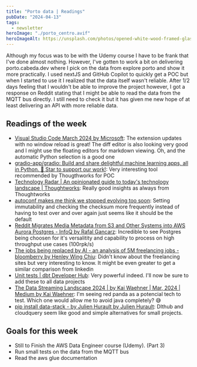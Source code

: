 ```yaml
---
title: "Porto data | Readings"
pubDate: "2024-04-13"
tags:
  - newsletter
heroImage: "./porto_centro.avif"
heroImageAlt: https://unsplash.com/photos/opened-white-wood-framed-glass-window-TmB3wiXntxs
---
```


Although my focus was to be with the Udemy course I have to be frank that I've done almost nothing. However, I've gotten to work a bit on delivering porto.cabeda.dev where I pick on the data from explore porto and show it more practically. I used nextJS and GitHub Copilot to quickly get a POC but when I started to use it I realized that the data itself wasn't reliable.
After 1/2 days feeling that I wouldn't be able to improve the project however, I got a response on Reddit stating that I might be able to read the data from the MQTT bus directly. I still need to check it but it has given me new hope of at least delivering an API with more reliable data.

## Readings of the week

- [Visual Studio Code March 2024 by Microsoft](https://code.visualstudio.com/updates/v1_88): The extension updates with no window reload is great! The diff editor is also looking very good and I might use the floating editors for markdown viewing. Oh, and the automatic Python selection is a good one
- [gradio-app/gradio: Build and share delightful machine learning apps, all in Python. 🌟 Star to support our work!](https://github.com/gradio-app/gradio): Very interesting tool recommended by Thougthworks for POC
- [Technology Radar | An opinionated guide to today's technology landscape | Thoughtworks](https://www.thoughtworks.com/radar): Really good insights as always from Thoughtworks
- [autoconf makes me think we stopped evolving too soon](http://rachelbythebay.com/w/2024/04/02/autoconf/): Setting immutability and checking the checksum more frequently instead of having to test over and over again just seems like it should be the default
- [Reddit Migrates Media Metadata from S3 and Other Systems into AWS Aurora Postgres - InfoQ by Rafal Gancarz](https://www.infoq.com/news/2024/03/reddit-metadata-s3-postgres/): Incredible to see Postgres being choosen for it's versalitity and capability to process on high throughput use cases (100rpk/s)
- [The jobs being replaced by AI - an analysis of 5M freelancing jobs - bloomberry by Henley Wing Chiu](https://bloomberry.com/i-analyzed-5m-freelancing-jobs-to-see-what-jobs-are-being-replaced-by-ai/): Didn't know about the freelancing sites but very interesting to know. It might be even greater to get a similar comparison from linkedin
- [Unit tests | dbt Developer Hub](https://docs.getdbt.com/docs/build/unit-tests): Very powerful indeed. I'll now be sure to add these to all data projects
- [The Data Streaming Landscape 2024 | by Kai Waehner | Mar, 2024 | Medium by Kai Waehner](https://kai-waehner.medium.com/the-data-streaming-landscape-2024-6e078b1959b5): I'm seeing red panda as a potencial tech to test. Which one would allow me to avoid java completely? 😅
- [pip install data-stack - by Julien Hurault by Julien Hurault](https://juhache.substack.com/p/pip-install-data-stack?ref=blef.fr): Dlthub and cloudquery seem like good and simple alternatives for small projects.

## Goals for this week

- Still to Finish the AWS Data Engineer course (Udemy). (Part 3)
- Run small tests on the data from the MQTT bus
- Read the aws glue documentation
